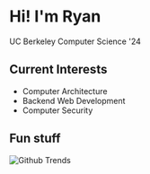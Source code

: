 # Hi! I'm Ryan
UC Berkeley Computer Science '24

## Current Interests
- Computer Architecture
- Backend Web Development
- Computer Security


## Fun stuff
![Github Trends](https://api.githubtrends.io/user/svg/goblinrum/langs?time_range=one_year&include_private=True&loc_metric=changed&theme=dark)

<!--
**goblinrum/goblinrum** is a ✨ _special_ ✨ repository because its `README.md` (this file) appears on your GitHub profile.

Here are some ideas to get you started:

- 🔭 I’m currently working on ...
- 🌱 I’m currently learning ...
- 👯 I’m looking to collaborate on ...
- 🤔 I’m looking for help with ...
- 💬 Ask me about ...
- 📫 How to reach me: ...
- 😄 Pronouns: ...
- ⚡ Fun fact: ...
-->

